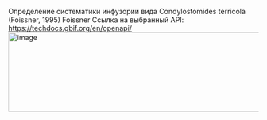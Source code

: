 Определение систематики инфузории вида Condylostomides terricola (Foissner, 1995) Foissner
Ссылка на выбранный API: https://techdocs.gbif.org/en/openapi/ 
<img width="1099" height="161" alt="image" src="https://github.com/user-attachments/assets/5534640d-9c61-4183-9185-15cb9a4047fe" />


